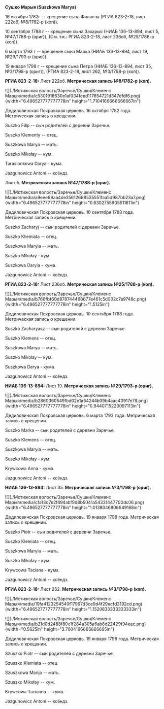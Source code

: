 **Сушко Марыя (Suszkowa Marya)**

16 октября 1782г -- крещение сына Филиппа (РГИА 823-2-18, лист 222об,
№8/1782-р (коп)).

10 сентября 1788 г -- крещение сына Захарыя (НИАБ 136-13-894, лист 5,
№47/1788-р (ориг)), (См. тж.: РГИА 823-2-18, лист 236об, №25/1788-р
(коп)).

6 марта 1793 г -- крещение сына Марка (НИАБ 136-13-894, лист 19,
№29/1793-р (ориг)).

19 января 1798 г -- крещение сына Петра (НИАБ 136-13-894, лист 35,
№3/1798-р (ориг)), (РГИА 823-2-18, лист 262, №3/1798-р (коп)).

**РГИА 823-2-18:** Лист 222об. **Метрическая запись №8/1782-р (коп).**

![](./Мстижская волость/Заречье/Сушки/Клеменс Марыя/media/c5301918630e1af034fced117654721d347dfdf6.png){width="6.496527777777778in"
height="1.7104166666666667in"}

Дедиловичская Покровская церковь. 16 октября 1782 года. Метрическая
запись о крещении.

Suszko Filip -- сын родителей с деревни Заречье.

Suszko Klementy -- отец.

Suszkowa Marya -- мать.

Suszko Mikołay -- кум.

Tarasionkowa Darya - кума.

Jazgunowicz Antoni -- ксёндз.

Лист 5. **Метрическая запись №47/1788-р (ориг).**

![](./Мстижская волость/Заречье/Сушки/Клеменс Марыя/media/a9eee89aa4de35612688535551faa5d987bb23a7.png){width="6.496527777777778in"
height="0.6302755905511811in"}

Дедиловичская Покровская церковь. 10 сентября 1788 года. Метрическая
запись о крещении.

Suszko Zacharyj -- сын родителей с деревни Заречье.

Suszko Kliemiata -- отец.

Suszkowa Maryia -- мать.

Suszko Mikołay - кум.

Suszkowa Daryia - кума.

Jazgunowicz Antoni -- ксёндз.

**РГИА 823-2-18:** Лист 236об. **Метрическая запись №25/1788-р (коп).**

![](./Мстижская волость/Заречье/Сушки/Клеменс Марыя/media/b768fbf60d878744468677e461c5d002c7a9748c.png){width="6.496527777777778in"
height="1.5125in"}

Дедиловичская Покровская церковь. 10 сентября 1788 года. Метрическая
запись о крещении.

Suszko Zacharyasz -- сын родителей с деревни Заречье.

Suszko Klemens -- отец.

Suszkowa Marya -- мать.

Suszko Mikołay -- кум.

Suszkowa Darya - кума.

Jazgunowicz Antoni -- ксёндз.

**НИАБ 136-13-894:** Лист 19. **Метрическая запись №29/1793-р (ориг).**

![](./Мстижская волость/Заречье/Сушки/Клеменс Марыя/media/b2860360549fbd02e1a64244b09b4aac43917e78.png){width="6.496527777777778in"
height="0.9440715223097113in"}

Дедиловичская Покровская церковь. 6 марта 1793 года. Метрическая запись
о крещении.

Suszko Marka -- сын родителей с деревни Заречье.

Suszko Klemens -- отец.

Suszkowa Maryia -- мать.

Suszko Mikołay - кум.

Krywcowa Anna - кума.

Jazgunowicz Antoni -- ксёндз.

**НИАБ 136-13-894:** Лист 35. **Метрическая запись №3/1798-р (ориг).**

![](./Мстижская волость/Заречье/Сушки/Клеменс Марыя/media/c1a13d7e2f494abf9d8b5041a54331447700dc06.png){width="6.496527777777778in"
height="1.0138046806649168in"}

Дедиловичская Покровская церковь. 19 января 1798 года. Метрическая
запись о крещении.

Suszko Piotr -- сын родителей с деревни Заречье.

Suszko Klemiata -- отец.

Suszkowa Maryia -- мать.

Suszko Mikołay - кум.

Krywcowa Taciana - кума.

Jazgunowicz Antoni -- ксёндз.

**РГИА 823-2-18:** Лист 262. **Метрическая запись №3/1798-р (коп).**

![](./Мстижская волость/Заречье/Сушки/Клеменс Марыя/media/19fa4123254540f17997d3ce9d4f29ecfd3192cd.png){width="6.496527777777778in"
height="1.1520833333333333in"}

![](./Мстижская волость/Заречье/Сушки/Клеменс Марыя/media/b21d0d2488f80e1f284a305a6ab8d22429f94eac.png){width="0.5625in"
height="3.7604166666666665in"}

Дедиловичская Покровская церковь. 19 января 1798 года. Метрическая
запись о крещении.

Szuszko Piotr -- сын родителей с деревни Заречье.

Szuszko Klemiata -- отец.

Szuszkowa Marija -- мать.

Szuszko Mikołay -- кум.

Krywcowa Tacianna -- кума.

Jazgunowicz Antoni -- ксёндз.
